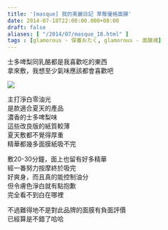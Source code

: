 ```yaml
---
title: '[masque] 我的美麗日記 草莓優格面膜'
date: 2014-07-18T22:00:00.000+08:00
draft: false
aliases: [ "/2014/07/masque_18.html" ]
tags : [glamorous - 保養おたく, glamorous - 面膜魂]
---
```


士多啤梨同乳酪都是我喜歡吃的東西  
拿來敷，我想至少氣味應該都會喜歡吧  

![](/images/mbdberryyogurt.jpg)

主打淨白零油光  
是款適合夏天的產品  
濃香的士多啤梨味  
這些改良版的紙質較薄  
夏天敷都不覺得厚重  
精華都幾多面膜紙吸不完  
  
敷20-30分鐘，面上也留有好多精華  
經一番努力按摩終於吸完  
好爽身，而且真的能控制油分  
但令膚色淨白就有點抱歉  
完全看不到白在哪裡  
  
不過難得地不是對此品牌的面膜有負面評價  
已經算是不錯了哈哈
